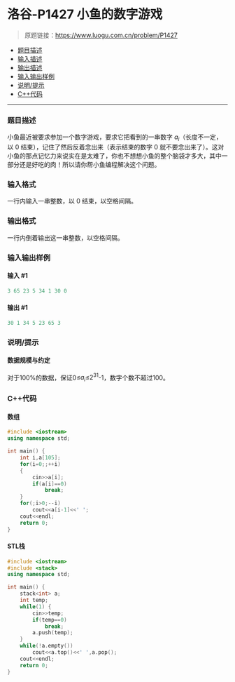 # 洛谷-P1427 小鱼的数字游戏

> 原题链接：https://www.luogu.com.cn/problem/P1427

- [题目描述](#题目描述)
- [输入描述](#输入描述)
- [输出描述](#输出描述)
- [输入输出样例](#输入输出样例)
- [说明/提示](#说明/提示)
- [C++代码](#C++代码)

---

### <a name="题目描述">题目描述</a>

小鱼最近被要求参加一个数字游戏，要求它把看到的一串数字 $a_i$（长度不一定，以 0 结束），记住了然后反着念出来（表示结束的数字 0 就不要念出来了）。这对小鱼的那点记忆力来说实在是太难了，你也不想想小鱼的整个脑袋才多大，其中一部分还是好吃的肉！所以请你帮小鱼编程解决这个问题。

### <a name="输入格式">输入格式</a>

一行内输入一串整数，以 0 结束，以空格间隔。

### <a name="输出格式">输出格式</a>

一行内倒着输出这一串整数，以空格间隔。

### <a name="输入输出样例">输入输出样例</a>

#### 输入 #1

```c++
3 65 23 5 34 1 30 0
```

#### 输出 #1

```c++
30 1 34 5 23 65 3
```

### <a name="说明/提示">说明/提示</a>

#### 数据规模与约定

对于100%的数据，保证0&le;$a_i$&le;$2^{31}$-1，数字个数不超过100。

### <a name="C++代码">C++代码</a>

#### 数组

```c++
#include <iostream>
using namespace std;

int main() {
    int i,a[105];
    for(i=0;;++i)
    {
        cin>>a[i];
        if(a[i]==0)
            break;
    }
    for(;i>0;--i)
        cout<<a[i-1]<<' ';
    cout<<endl;
    return 0;
}
```

#### STL栈

```c++
#include <iostream>
#include <stack>
using namespace std;

int main() {
    stack<int> a;
    int temp;
    while(1) {
        cin>>temp;
        if(temp==0)
            break;
        a.push(temp);
    }
    while(!a.empty())
        cout<<a.top()<<' ',a.pop();
    cout<<endl;
    return 0;
}
```